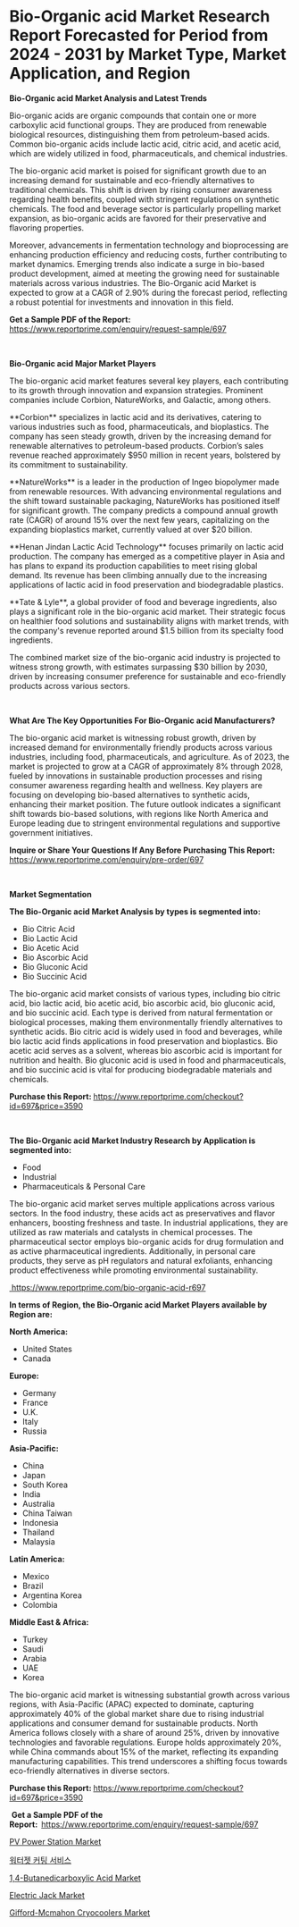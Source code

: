 <p><h1>Bio-Organic acid Market Research Report Forecasted for Period from 2024 -  2031 by Market Type, Market Application, and Region</h1></p><p><strong>Bio-Organic acid Market Analysis and Latest Trends</strong></p>
<p><p>Bio-organic acids are organic compounds that contain one or more carboxylic acid functional groups. They are produced from renewable biological resources, distinguishing them from petroleum-based acids. Common bio-organic acids include lactic acid, citric acid, and acetic acid, which are widely utilized in food, pharmaceuticals, and chemical industries.</p><p>The bio-organic acid market is poised for significant growth due to an increasing demand for sustainable and eco-friendly alternatives to traditional chemicals. This shift is driven by rising consumer awareness regarding health benefits, coupled with stringent regulations on synthetic chemicals. The food and beverage sector is particularly propelling market expansion, as bio-organic acids are favored for their preservative and flavoring properties.</p><p>Moreover, advancements in fermentation technology and bioprocessing are enhancing production efficiency and reducing costs, further contributing to market dynamics. Emerging trends also indicate a surge in bio-based product development, aimed at meeting the growing need for sustainable materials across various industries. The Bio-Organic acid Market is expected to grow at a CAGR of 2.90% during the forecast period, reflecting a robust potential for investments and innovation in this field.</p></p>
<p><strong>Get a Sample PDF of the Report:&nbsp;</strong> <a href="https://www.reportprime.com/enquiry/request-sample/697">https://www.reportprime.com/enquiry/request-sample/697</a></p>
<p>&nbsp;</p>
<p><strong>Bio-Organic acid Major Market Players</strong></p>
<p><p>The bio-organic acid market features several key players, each contributing to its growth through innovation and expansion strategies. Prominent companies include Corbion, NatureWorks, and Galactic, among others.</p><p>**Corbion** specializes in lactic acid and its derivatives, catering to various industries such as food, pharmaceuticals, and bioplastics. The company has seen steady growth, driven by the increasing demand for renewable alternatives to petroleum-based products. Corbion’s sales revenue reached approximately $950 million in recent years, bolstered by its commitment to sustainability.</p><p>**NatureWorks** is a leader in the production of Ingeo biopolymer made from renewable resources. With advancing environmental regulations and the shift toward sustainable packaging, NatureWorks has positioned itself for significant growth. The company predicts a compound annual growth rate (CAGR) of around 15% over the next few years, capitalizing on the expanding bioplastics market, currently valued at over $20 billion.</p><p>**Henan Jindan Lactic Acid Technology** focuses primarily on lactic acid production. The company has emerged as a competitive player in Asia and has plans to expand its production capabilities to meet rising global demand. Its revenue has been climbing annually due to the increasing applications of lactic acid in food preservation and biodegradable plastics.</p><p>**Tate & Lyle**, a global provider of food and beverage ingredients, also plays a significant role in the bio-organic acid market. Their strategic focus on healthier food solutions and sustainability aligns with market trends, with the company's revenue reported around $1.5 billion from its specialty food ingredients.</p><p>The combined market size of the bio-organic acid industry is projected to witness strong growth, with estimates surpassing $30 billion by 2030, driven by increasing consumer preference for sustainable and eco-friendly products across various sectors.</p></p>
<p>&nbsp;</p>
<p><strong>What Are The Key Opportunities For Bio-Organic acid Manufacturers?</strong></p>
<p><p>The bio-organic acid market is witnessing robust growth, driven by increased demand for environmentally friendly products across various industries, including food, pharmaceuticals, and agriculture. As of 2023, the market is projected to grow at a CAGR of approximately 8% through 2028, fueled by innovations in sustainable production processes and rising consumer awareness regarding health and wellness. Key players are focusing on developing bio-based alternatives to synthetic acids, enhancing their market position. The future outlook indicates a significant shift towards bio-based solutions, with regions like North America and Europe leading due to stringent environmental regulations and supportive government initiatives.</p></p>
<p><strong>Inquire or Share Your Questions If Any Before Purchasing This Report:</strong> <a href="https://www.reportprime.com/enquiry/pre-order/697">https://www.reportprime.com/enquiry/pre-order/697</a></p>
<p>&nbsp;</p>
<p><strong>Market Segmentation</strong></p>
<p><strong>The Bio-Organic acid Market Analysis by types is segmented into:</strong></p>
<p><ul><li>Bio Citric Acid</li><li>Bio Lactic Acid</li><li>Bio Acetic Acid</li><li>Bio Ascorbic Acid</li><li>Bio Gluconic Acid</li><li>Bio Succinic Acid</li></ul></p>
<p><p>The bio-organic acid market consists of various types, including bio citric acid, bio lactic acid, bio acetic acid, bio ascorbic acid, bio gluconic acid, and bio succinic acid. Each type is derived from natural fermentation or biological processes, making them environmentally friendly alternatives to synthetic acids. Bio citric acid is widely used in food and beverages, while bio lactic acid finds applications in food preservation and bioplastics. Bio acetic acid serves as a solvent, whereas bio ascorbic acid is important for nutrition and health. Bio gluconic acid is used in food and pharmaceuticals, and bio succinic acid is vital for producing biodegradable materials and chemicals.</p></p>
<p><strong>Purchase this Report:&nbsp;</strong><a href="https://www.reportprime.com/checkout?id=697&price=3590">https://www.reportprime.com/checkout?id=697&price=3590</a></p>
<p>&nbsp;</p>
<p><strong>The Bio-Organic acid Market Industry Research by Application is segmented into:</strong></p>
<p><ul><li>Food</li><li>Industrial</li><li>Pharmaceuticals & Personal Care</li></ul></p>
<p><p>The bio-organic acid market serves multiple applications across various sectors. In the food industry, these acids act as preservatives and flavor enhancers, boosting freshness and taste. In industrial applications, they are utilized as raw materials and catalysts in chemical processes. The pharmaceutical sector employs bio-organic acids for drug formulation and as active pharmaceutical ingredients. Additionally, in personal care products, they serve as pH regulators and natural exfoliants, enhancing product effectiveness while promoting environmental sustainability.</p></p>
<p><a href="https://www.reportprime.com/bio-organic-acid-r697">&nbsp;https://www.reportprime.com/bio-organic-acid-r697</a></p>
<p><strong>In terms of Region, the Bio-Organic acid Market Players available by Region are:</strong></p>
<p>
    <p> <strong> North America: </strong>
        <ul>
            <li>United States</li>
            <li>Canada</li>
        </ul>
        </p> 
    <p> <strong> Europe: </strong>
        <ul>
            <li>Germany</li>
            <li>France</li>
            <li>U.K.</li>
            <li>Italy</li>
            <li>Russia</li>
        </ul>
        </p> 
    <p> <strong> Asia-Pacific: </strong>
        <ul>
            <li>China</li>
            <li>Japan</li>
            <li>South Korea</li>
            <li>India</li>
            <li>Australia</li>
            <li>China Taiwan</li>
            <li>Indonesia</li>
            <li>Thailand</li>
            <li>Malaysia</li>
        </ul>
        </p> 
    <p> <strong> Latin America: </strong>
        <ul>
            <li>Mexico</li>
            <li>Brazil</li>
            <li>Argentina Korea</li>
            <li>Colombia</li>
        </ul>
        </p> 
    <p> <strong> Middle East & Africa: </strong>
        <ul>
            <li>Turkey</li>
            <li>Saudi</li>
            <li>Arabia</li>
            <li>UAE</li>
            <li>Korea</li>
        </ul>
    </p>
    </p>
<p><p>The bio-organic acid market is witnessing substantial growth across various regions, with Asia-Pacific (APAC) expected to dominate, capturing approximately 40% of the global market share due to rising industrial applications and consumer demand for sustainable products. North America follows closely with a share of around 25%, driven by innovative technologies and favorable regulations. Europe holds approximately 20%, while China commands about 15% of the market, reflecting its expanding manufacturing capabilities. This trend underscores a shifting focus towards eco-friendly alternatives in diverse sectors.</p></p>
<p><strong>Purchase this Report: </strong><a href="https://www.reportprime.com/checkout?id=697&price=3590">https://www.reportprime.com/checkout?id=697&price=3590</a></p>
<p>&nbsp;<strong>Get a Sample PDF of the Report:&nbsp;&nbsp;</strong><a href="https://www.reportprime.com/enquiry/request-sample/697">https://www.reportprime.com/enquiry/request-sample/697</a></p>
<p><strong></strong></p>
<p><p><a href="https://medium.com/@diengw5_68119/how-will-the-pv-power-station-market-evolve-market-growth-analysis-for-the-year-2024-2031-f08eb2695daf">PV Power Station Market</a></p><p><a href="https://medium.com/@wallacbahrtyinger567686/%EC%88%98-%E6%B0%B4-%EC%A0%88%EB%8B%A8-%EC%84%9C%EB%B9%84%EC%8A%A4-%EC%8B%9C%EC%9E%A5%EC%9D%98-%EC%83%88%EB%A1%9C%EC%9A%B4-%EB%8F%99%ED%96%A5-%EB%B0%8F-2024%EB%85%84%EB%B6%80%ED%84%B0-2031%EB%85%84%EA%B9%8C%EC%A7%80%EC%9D%98-%EB%AF%B8%EB%9E%98-%EC%A0%84%EB%A7%9D-4e6dccf2e343">워터젯 커팅 서비스</a></p><p><a href="https://issuu.com/reportprime-2/docs/14-butanedicarboxylic-acid-market-s_897f575ce88275">1,4-Butanedicarboxylic Acid Market</a></p><p><a href="https://medium.com/@danialhayes/global-electric-jack-market-trends-forecasts-and-market-strategic-analysis-2024-2031-27be4bd40460">Electric Jack Market</a></p><p><a href="https://www.linkedin.com/pulse/gifford-mcmahon-cryocoolers-market-research-report-includes-analysis-lfiwf?trackingId=MWh5jCjOSLqNHzmEr3J%2B0g%3D%3D">Gifford-Mcmahon Cryocoolers Market</a></p></p>